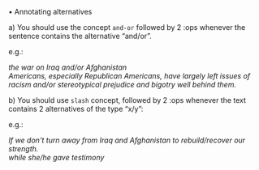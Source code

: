 •  Annotating alternatives

a) You should use the concept <code>and-or</code> followed by 2 :ops whenever the sentence contains the alternative “and/or”.

e.g.: 

<i>the war on Iraq and/or Afghanistan</i></br>
<i>Americans, especially Republican Americans, have largely left issues of racism and/or stereotypical prejudice and bigotry well behind them.</i>

b) You should use <code>slash</code> concept, followed by 2 :ops whenever the text contains 2 alternatives of the type “x/y”:

e.g.:

<i>If we don't turn away from Iraq and Afghanistan to rebuild/recover our strength.</i></br>
<i>while she/he gave testimony</i>
